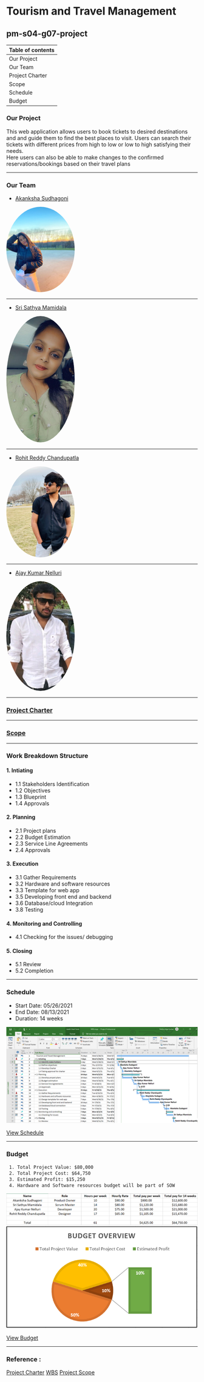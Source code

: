 # Tourism and Travel Management 
## pm-s04-g07-project

| Table of contents |
|-------------------|
| Our Project       |
| Our Team          |
| Project Charter   |
| Scope             |
| Schedule          |
| Budget            |

### Our Project 
<P> This web application allows users to book tickets to desired destinations and and guide them to find the best places to visit. Users can search their tickets with different prices from high to low or low to high satisfying their needs.<br/>
Here users can also be able to make changes to the confirmed reservations/bookings based on their travel plans</p>

---
### Our Team

  * [Akanksha Sudhagoni](https://github.com/S542046)  
  
  
  <img src="images/Akanksha.jpg" alt="drawing" width="180" style="border-radius:50%" /> <br/>
  
  ---


  * [Sri Sathya Mamidala](https://github.com/srisathyamamidala)
  

  <img src="images/sathya.jpeg" alt="drawing" width="180" style="border-radius:50%" />  <br/>
  
  ---


  * [Rohit Reddy Chandupatla](https://github.com/Rohitreddz)
  
   
   <img src="images/Rohit.jpg" alt="drawing" width="180" style="border-radius:50%" /> <br/>
   
   ---


  * [Ajay Kumar Nelluri](https://github.com/Ajay-Nelluri)
  

  <img src="images/Ajay.jfif" alt="drawing" width="180" style="border-radius:50%" /> <br/>
  
  ---

### [Project Charter](/scope/Charter.md)

---

### [Scope](https://github.com/Rohitreddz/pm-s04-g07-project/tree/main/scope) <br/>

---
### Work Breakdown Structure

#### 1. Intiating
* 1.1 Stakeholders Identification
* 1.2 Objectives
* 1.3 Blueprint
* 1.4 Approvals

#### 2. Planning
* 2.1 Project plans
* 2.2 Budget Estimation
* 2.3 Service Line Agreements
* 2.4 Approvals 

#### 3. Execution
* 3.1 Gather Requirements
* 3.2 Hardware and software resources
* 3.3 Template for web app
* 3.5 Developing front end and backend
* 3.6 Database/cloud Integration
* 3.8 Testing

#### 4. Monitoring and Controlling
* 4.1 Checking for the issues/ debugging

#### 5. Closing
* 5.1 Review
* 5.2 Completion

---

     
### Schedule

  * Start Date: 05/26/2021
  * End Date: 08/13/2021
  * Duration: 14 weeks
  
  <img src="/schedule/Updated.PNG" alt="Schedule1"/>
  
  [View Schedule](https://github.com/Rohitreddz/pm-s04-g07-project/tree/main/schedule)  
  
  ---
    
### Budget

     1. Total Project Value: $80,000 
     2. Total Project Cost: $64,750 
     3. Estimated Profit: $15,250 
     4. Hardware and Software resources budget will be part of SOW

<img src="/Budget/Budget.PNG" alt="Project Budget"/>

<img src="/Budget/Image.PNG" alt="Project Budget1"/>

[View Budget](https://github.com/Rohitreddz/pm-s04-g07-project/tree/main/Budget)

---

### Reference : 
[Project Charter](https://www.stakeholdermap.com/project-templates/sample-project-charter.html)
[WBS](https://www.workbreakdownstructure.com/)
[Project Scope](https://www.wrike.com/project-management-guide/faq/what-is-scope-in-project-management/)


